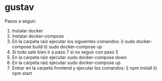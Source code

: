 # gustav


Pasos a seguir:

1) Instalar docker
2) Instalar docker-compose
3) En la carpeta raiz ejecutar los siguientes comandos: 
  i) sudo docker-compose build
  ii) sudo docker-compose up
4) Si todo sale bien ir a paso 7 si no seguir con paso 5
5) En la carpeta raiz ejecutar sudo docker-compose down
6) En la carpeta raiz ejecutar sudo docker-compose up
7) Entrar en la carpeta frontend y ejecutar los comandos:
  i) npm install
  ii) npm start
  
